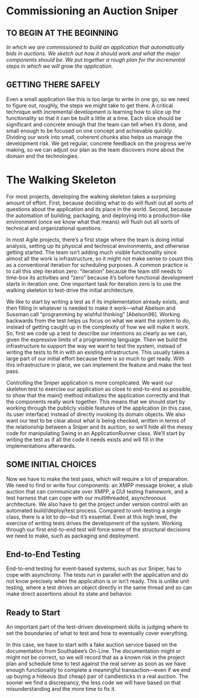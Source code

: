 # Commissioning an Auction Sniper

## TO BEGIN AT THE BEGINNING

*In which we are commissioned to build an application that automatically bids in auctions. We sketch out how it should work and what the major components should be. We put together a rough plan for the incremental steps in which we will grow the application.*

## GETTING THERE SAFELY

Even a small application like this is too large to write in one go, so we need to figure out, roughly, the steps we might take to get there. A critical technique with incremental development is learning how to slice up the functionality so that it can be built a little at a time. Each slice should be significant and concrete enough that the team can tell when it’s done, and small enough to be focused on one concept and achievable quickly. Dividing our work into small, coherent chunks also helps us manage the development risk. We get regular, concrete feedback on the progress we’re making, so we can adjust our plan as the team discovers more about the domain and the technologies.

# The Walking Skeleton

For most projects, developing the walking skeleton takes a surprising amount of effort. First, because deciding what to do will flush out all sorts of questions about the application and its place in the world. Second, because the automation of building, packaging, and deploying into a production-like environment (once we know what that means) will flush out all sorts of technical and organizational questions.

In most Agile projects, there’s a first stage where the team is doing initial analysis, setting up its physical and technical environments, and otherwise getting started. The team isn’t adding much visible functionality since almost all the work is infrastructure, so it might not make sense to count this as a conventional iteration for scheduling purposes. A common practice is to call this step iteration zero: “iteration” because the team still needs to time-box its activities and “zero” because it’s before functional development starts in iteration one. One important task for iteration zero is to use the walking skeleton to test-drive the initial architecture.

We like to start by writing a test as if its implementation already exists, and then filling in whatever is needed to make it work—what Abelson and Sussman call “programming by wishful thinking” [Abelson96]. Working backwards from the test helps us focus on what we want the system to do, instead of getting caught up in the complexity of how we will make it work. So, first we code up a test to describe our intentions as clearly as we can, given the expressive limits of a programming language. Then we build the infrastructure to support the way we want to test the system, instead of writing the tests to fit in with an existing infrastructure. This usually takes a large part of our initial effort because there is so much to get ready. With this infrastructure in place, we can implement the feature and make the test pass.

Controlling the Sniper application is more complicated. We want our skeleton test to exercise our application as close to end-to-end as possible, to show that the main() method initializes the application correctly and that the components really work together. This means that we should start by working through the publicly visible features of the application (in this case, its user interface) instead of directly invoking its domain objects. We also want our test to be clear about what is being checked, written in terms of the relationship between a Sniper and its auction, so we’ll hide all the messy code for manipulating Swing in an ApplicationRunner class. We’ll start by writing the test as if all the code it needs exists and will fill in the implementations afterwards.

## SOME INITIAL CHOICES
Now we have to make the test pass, which will require a lot of preparation. We need to find or write four components: an XMPP message broker, a stub auction that can communicate over XMPP, a GUI testing framework, and a test harness that can cope with our multithreaded, asynchronous architecture. We also have to get the project under version control with an automated build/deploy/test process. Compared to unit-testing a single class, there is a lot to do—but it’s essential. Even at this high level, the exercise of writing tests drives the development of the system. Working through our first end-to-end test will force some of the structural decisions we need to make, such as packaging and deployment.

## End-to-End Testing

End-to-end testing for event-based systems, such as our Sniper, has to cope with asynchrony. The tests run in parallel with the application and do not know precisely when the application is or isn’t ready. This is unlike unit testing, where a test drives an object directly in the same thread and so can make direct assertions about its state and behavior.

## Ready to Start

 An important part of the test-driven development skills is judging where to set the boundaries of what to test and how to eventually cover everything.

  In this case, we have to start with a fake auction service based on the documentation from Southabee’s On-Line. The documentation might or might not be correct, so we will record that as a known risk in the project plan and schedule time to test against the real server as soon as we have enough functionality to complete a meaningful transaction—even if we end up buying a hideous (but cheap) pair of candlesticks in a real auction. The sooner we find a discrepancy, the less code we will have based on that misunderstanding and the more time to fix it.
